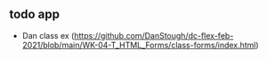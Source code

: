 ## todo app
* Dan class ex (https://github.com/DanStough/dc-flex-feb-2021/blob/main/WK-04-T_HTML_Forms/class-forms/index.html)
